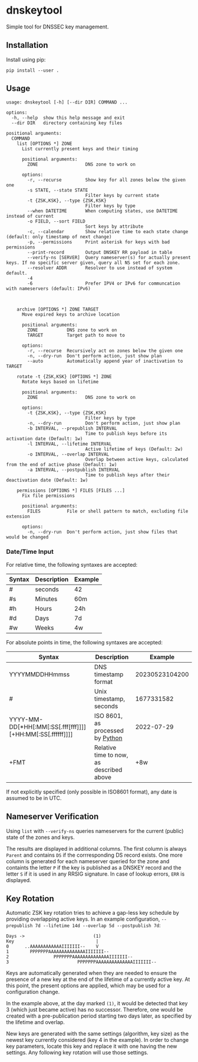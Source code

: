 # dnskeytool

Simple tool for DNSSEC key management.

## Installation

Install using pip:

```pip install --user .```

## Usage

```
usage: dnskeytool [-h] [--dir DIR] COMMAND ...

options:
  -h, --help  show this help message and exit
  --dir DIR   directory containing key files

positional arguments:
  COMMAND
    list [OPTIONS *] ZONE
      List currently present keys and their timing

      positional arguments:
        ZONE                  DNS zone to work on

      options:
        -r, --recurse         Show key for all zones below the given one
        -s STATE, --state STATE
                              Filter keys by current state
        -t {ZSK,KSK}, --type {ZSK,KSK}
                              Filter keys by type
        --when DATETIME       When computing states, use DATETIME instead of current
        -o FIELD, --sort FIELD
                              Sort keys by attribute
        -c, --calendar        Show relative time to each state change (default: only timestamp of next change)
        -p, --permissions     Print asterisk for keys with bad permissions
        --print-record        Output DNSKEY RR payload in table
        --verify-ns [SERVER]  Query nameserver(s) for actually present keys. If no specific server given, query all NS set for each zone.
        --resolver ADDR       Resolver to use instead of system default.
        -4
        -6                    Prefer IPV4 or IPv6 for communcation with nameservers (default: IPv6)



    archive [OPTIONS *] ZONE TARGET
      Move expired keys to archive location

      positional arguments:
        ZONE           DNS zone to work on
        TARGET         Target path to move to

      options:
        -r, --recurse  Recursively act on zones below the given one
        -n, --dry-run  Don't perform action, just show plan
        --auto         Automatically append year of inactivation to TARGET

    rotate -t {ZSK,KSK} [OPTIONS *] ZONE
      Rotate keys based on lifetime

      positional arguments:
        ZONE                  DNS zone to work on

      options:
        -t {ZSK,KSK}, --type {ZSK,KSK}
                              Filter keys by type
        -n, --dry-run         Don't perform action, just show plan
        -b INTERVAL, --prepublish INTERVAL
                              Time to publish keys before its activation date (Default: 1w)
        -l INTERVAL, --lifetime INTERVAL
                              Active lifetime of keys (Default: 2w)
        -o INTERVAL, --overlap INTERVAL
                              Overlap between active keys, calculated from the end of active phase (Default: 1w)
        -a INTERVAL, --postpublish INTERVAL
                              Time to publish keys after their deactivation date (Default: 1w)

    permissions [OPTIONS *] FILES [FILES ...]
      Fix file permissions

      positional arguments:
        FILES          File or shell pattern to match, excluding file extension

      options:
        -n, --dry-run  Don't perform action, just show files that would be changed

```

### Date/Time Input

For relative time, the following syntaxes are accepted:

| Syntax | Description | Example |
|--------|-------------|---------|
| #      | seconds     | 42      |
| #s     | Minutes     | 60m     |
| #h     | Hours       | 24h     |
| #d     | Days        | 7d      |
| #w     | Weeks       | 4w      |


For absolute points in time, the following syntaxes are accepted:

| Syntax                                                     | Description                               | Example        |
|------------------------------------------------------------|-------------------------------------------|----------------|
| YYYYMMDDHHmmss                                             | DNS timestamp format                      | 20230523104200 |
| #                                                          | Unix timestamp, seconds                   | 1677331582     |
| YYYY-MM-DD[*HH[:MM[:SS[.fff[fff]]]][+HH:MM[:SS[.ffffff]]]] | ISO 8601, as processed by [Python][pyiso] | 2022-07-29     |
| +FMT                                                       | Relative time to now, as described above  | +8w            |

If not explicitly specified (only possible in ISO8601 format), any date is assumed to be in UTC. 

[pyiso]: https://docs.python.org/3/library/datetime.html#datetime.datetime.fromisoformat

## Nameserver Verification

Using `list` with `--verify-ns` queries nameservers for the current (public) state of the zones and keys.

The results are displayed in additional columns. The first column is always `Parent` and contains `DS` if the corrresponding
DS record exists. One more column is generated for each nameserver queried for the zone and containts the letter `P` if
the key is published as a DNSKEY record and the letter `S` if it is used in any RRSIG signature. In case of lookup errors,
`ERR` is displayed.

## Key Rotation

Automatic ZSK key rotation tries to achieve a gap-less key schedule by providing overlapping active keys.
In an example configuration, `--prepublish 7d --lifetime 14d --overlap 5d --postpublish 7d`:

```
Days ->                          (1)
Key                               |
0      ..AAAAAAAAAAAAIIIIIII--    V
1        PPPPPPPAAAAAAAAAAAAAAIIIIIII--
2                 PPPPPPPAAAAAAAAAAAAAAIIIIIII--
3                          PPPPPPPAAAAAAAAAAAAAAIIIIIII--
```

Keys are automatically generated when they are needed to ensure the presence of a new key at the end of the lifetime
of a currently active key. At this point, the present options are applied, which may be used for a configuration change.

In the example above, at the day marked `(1)`, it would be detected that key 3 (which just became active) has no
successor. Therefore, one would be created with a pre-publication period starting two days later, as specified by the
lifetime and overlap.

New keys are generated with the same settings (algorithm, key size) as the newest key currently considered (key 4 in the
example). In order to change key parameters, locate this key and replace it with one having the new settings. Any
following key rotation will use those settings.
